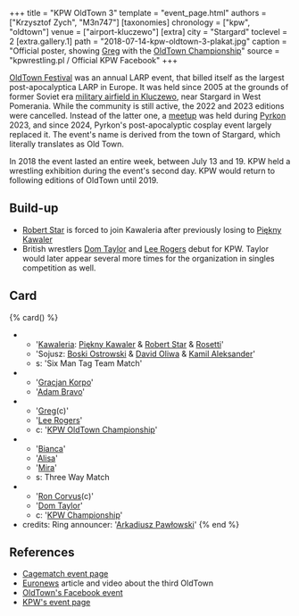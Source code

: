 +++
title = "KPW OldTown 3"
template = "event_page.html"
authors = ["Krzysztof Zych", "M3n747"]
[taxonomies]
chronology = ["kpw", "oldtown"]
venue = ["airport-kluczewo"]
[extra]
city = "Stargard"
toclevel = 2
[extra.gallery.1]
path = "2018-07-14-kpw-oldtown-3-plakat.jpg"
caption = "Official poster, showing [Greg](@/w/greg.md) with the [OldTown Championship](@/c/kpw-old-town-championship.md)"
source = "kpwrestling.pl / Official KPW Facebook"
+++

[OldTown Festival][oldtown] was an annual LARP event, that billed itself as the largest post-apocalyptica LARP in Europe. It was held since 2005 at the grounds of former Soviet era [military airfield in Kluczewo](@/v/stargard-lotnisko-kluczewo.md), near Stargard in West Pomerania. While the community is still active, the 2022 and 2023 editions were cancelled. Instead of the latter one, a [meetup][oldtown-meetup] was held during [Pyrkon][pyrkon] 2023, and since 2024, Pyrkon's post-apocalyptic cosplay event largely replaced it.
The event's name is derived from the town of Stargard, which literally translates as Old Town.

In 2018 the event lasted an entire week, between July 13 and 19. KPW held a wrestling exhibition during the event's second day. KPW would return to following editions of OldTown until 2019.

## Build-up

* [Robert Star](@/w/robert-star.md) is forced to join Kawaleria after previously losing to [Piękny Kawaler](@/w/piekny-kawaler.md)
* British wrestlers [Dom Taylor](@/w/dom-taylor.md) and [Lee Rogers](@/w/lee-rogers.md) debut for KPW. Taylor would later appear several more times for the organization in singles competition as well.

## Card

{% card() %}
- - '[Kawaleria](@/tt/kawaleria.md): [Piękny Kawaler](@/w/piekny-kawaler.md) & [Robert Star](@/w/robert-star.md) & [Rosetti](@/w/rosetti.md)'
  - 'Sojusz: [Boski Ostrowski](@/w/ostrowski.md) & [David Oliwa](@/w/david-oliwa.md) & [Kamil Aleksander](@/w/kamil-aleksander.md)'
  - s: 'Six Man Tag Team Match'
- - '[Gracjan Korpo](@/w/gracjan-korpo.md)'
  - '[Adam Bravo](@/w/adam-bravo.md)'
- - '[Greg](@/w/greg.md)(c)'
  - '[Lee Rogers](@/w/lee-rogers.md)'
  - c: '[KPW OldTown Championship](@/c/kpw-old-town-championship.md)'
- - '[Bianca](@/w/bianca.md)'
  - '[Alisa](@/w/alisa.md)'
  - '[Mira](@/w/mira.md)'
  - s: Three Way Match
- - '[Ron Corvus](@/w/ron-corvus.md)(c)'
  - '[Dom Taylor](@/w/dom-taylor.md)'
  - c: '[KPW Championship](@/c/kpw-championship.md)'
- credits:
    Ring announcer: '[Arkadiusz Pawłowski](@/w/pan-pawlowski.md)'
{% end %}

## References

* [Cagematch event page](https://www.cagematch.net/?id=1&nr=319859)
* [Euronews](https://www.euronews.com/2018/07/18/poland-s-post-apocalyptic-old-town-festival) article and video about the third OldTown
* [OldTown's Facebook event](https://www.facebook.com/events/571284919882434/)
* [KPW's event page](https://kpwrestling.pl/events/kpw-oldtown-3/)

[oldtown]: https://oldtownfestival.net/
[cancel-2022-facebook]: https://www.facebook.com/OldTownPL/posts/7628871287138919
[oldtown-meetup]: https://www.facebook.com/events/563804182505079/
[pyrkon]: https://pyrkon.pl/
